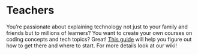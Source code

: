 # Teachers

You’re passionate about explaining technology not just to your family and friends but to millions of learners? You want to create your own courses on coding concepts and tech topics? Great! [This guide](https://github.com/getmimo/Teachers/wiki) will help you figure out how to get there and where to start. For more details look at our wiki!
